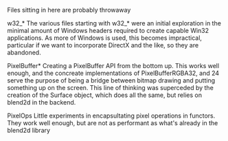 Files sitting in here are probably throwaway

w32_* 
The various files starting with w32_* were an initial exploration in the minimal 
amount of Windows headers required to create capable Win32 applications.  As 
more of Windows is used, this becomes impractical, particular if we want to
incorporate DirectX and the like, so they are abandoned.

PixelBuffer*
Creating a PixelBuffer API from the bottom up.  This works well enough, and the 
concreate implementations of PixelBufferRGBA32, and 24 serve the purpose of being
a bridge between bitmap drawing and putting something up on the screen.  This
line of thinking was superceded by the creation of the Surface object, which 
does all the same, but relies on blend2d in the backend.

PixelOps
Little experiments in encapsultating pixel operations in functors.  They work
well enough, but are not as performant as what's already in the blend2d library
